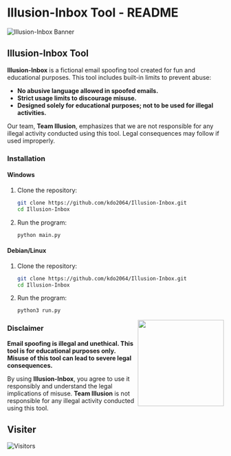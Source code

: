 # Illusion-Inbox Tool - README

![Illusion-Inbox Banner](https://github.com/kdo2064/Illusion-Inbox/blob/main/assest/logo.png?raw=true)

## Illusion-Inbox Tool

**Illusion-Inbox** is a fictional email spoofing tool created for fun and educational purposes. This tool includes built-in limits to prevent abuse:

- **No abusive language allowed in spoofed emails.**
- **Strict usage limits to discourage misuse.**
- **Designed solely for educational purposes; not to be used for illegal activities.**

Our team, **Team Illusion**, emphasizes that we are not responsible for any illegal activity conducted using this tool. Legal consequences may follow if used improperly.


### Installation

#### Windows

1. Clone the repository:
   ```bash
   git clone https://github.com/kdo2064/Illusion-Inbox.git
   cd Illusion-Inbox
   ```

2. Run the program:
   ```bash
   python main.py
   ```

#### Debian/Linux

1. Clone the repository:
   ```bash
   git clone https://github.com/kdo2064/Illusion-Inbox.git
   cd Illusion-Inbox
   ```

2. Run the program:
   ```bash
   python3 run.py
   ```
<img src='https://i.giphy.com/11lxCeKo6cHkJy.webp' align='right' width='200rem'>

### Disclaimer

**Email spoofing is illegal and unethical. This tool is for educational purposes only. Misuse of this tool can lead to severe legal consequences.**

By using **Illusion-Inbox**, you agree to use it responsibly and understand the legal implications of misuse. **Team Illusion** is not responsible for any illegal activity conducted using this tool.

## Visiter
<img src="https://profile-counter.glitch.me/kdo2064/count.svg" alt="Visitors">
